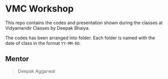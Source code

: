 # VMC Workshop
This repo contains the codes and presentation shown during the classes at Vidyamandir Classes by Deepak Bhaiya.

The codes has been arranged into folder. Each folder is named with the date of class in the format `YY-MM-DD`.

## Mentor 
> Deepak Aggarwal
